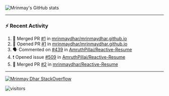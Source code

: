 ![Mrinmay's GitHub stats](https://github-readme-stats.vercel.app/api?username=mrinmaydhar&count_private=true&show_icons=true&theme=dark)

---

### :zap: Recent Activity

<!--START_SECTION:activity-->
1. 🎉 Merged PR [#1](https://github.com/mrinmaydhar/mrinmaydhar.github.io/pull/1) in [mrinmaydhar/mrinmaydhar.github.io](https://github.com/mrinmaydhar/mrinmaydhar.github.io)
2. 💪 Opened PR [#1](https://github.com/mrinmaydhar/mrinmaydhar.github.io/pull/1) in [mrinmaydhar/mrinmaydhar.github.io](https://github.com/mrinmaydhar/mrinmaydhar.github.io)
3. 🗣 Commented on [#439](https://github.com/AmruthPillai/Reactive-Resume/issues/439) in [AmruthPillai/Reactive-Resume](https://github.com/AmruthPillai/Reactive-Resume)
4. ❗️ Opened issue [#509](https://github.com/AmruthPillai/Reactive-Resume/issues/509) in [AmruthPillai/Reactive-Resume](https://github.com/AmruthPillai/Reactive-Resume)
5. 🎉 Merged PR [#2](https://github.com/mrinmaydhar/Reactive-Resume/pull/2) in [mrinmaydhar/Reactive-Resume](https://github.com/mrinmaydhar/Reactive-Resume)
<!--END_SECTION:activity-->

---

[![Mrinmay Dhar StackOverflow](https://github-readme-stackoverflow.vercel.app/?userID=5726675&theme=dark)](https://stackoverflow.com/users/5726675/mrinmay-dhar)

![visitors](https://visitor-badge.glitch.me/badge?page_id=mrinmaydhar.mrinmaydhar)
